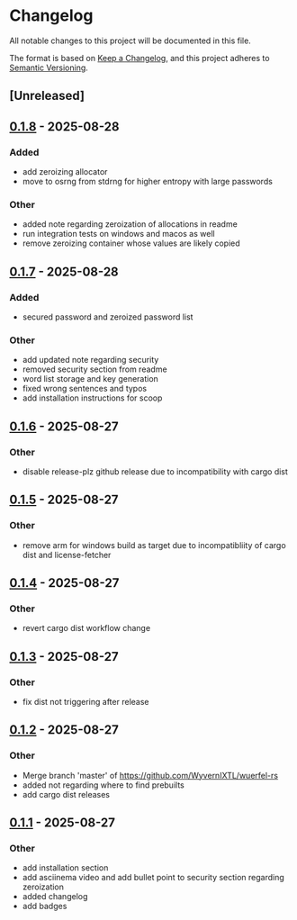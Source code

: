 # Changelog

All notable changes to this project will be documented in this file.

The format is based on [Keep a Changelog](https://keepachangelog.com/en/1.0.0/),
and this project adheres to [Semantic Versioning](https://semver.org/spec/v2.0.0.html).

## [Unreleased]

## [0.1.8](https://github.com/WyvernIXTL/wuerfel-rs/compare/v0.1.7...v0.1.8) - 2025-08-28

### Added

- add zeroizing allocator
- move to osrng from stdrng for higher entropy with large passwords

### Other

- added note regarding zeroization of allocations in readme
- run integration tests on windows and macos as well
- remove zeroizing container whose values are likely copied

## [0.1.7](https://github.com/WyvernIXTL/wuerfel-rs/compare/v0.1.6...v0.1.7) - 2025-08-28

### Added

- secured password and zeroized password list

### Other

- add updated note regarding security
- removed security section from readme
- word list storage and key generation
- fixed wrong sentences and typos
- add installation instructions for scoop

## [0.1.6](https://github.com/WyvernIXTL/wuerfel-rs/compare/v0.1.5...v0.1.6) - 2025-08-27

### Other

- disable release-plz github release due to incompatibility with cargo dist

## [0.1.5](https://github.com/WyvernIXTL/wuerfel-rs/compare/v0.1.4...v0.1.5) - 2025-08-27

### Other

- remove arm for windows build as target due to incompatibliity of cargo dist and license-fetcher

## [0.1.4](https://github.com/WyvernIXTL/wuerfel-rs/compare/v0.1.3...v0.1.4) - 2025-08-27

### Other

- revert cargo dist workflow change

## [0.1.3](https://github.com/WyvernIXTL/wuerfel-rs/compare/v0.1.2...v0.1.3) - 2025-08-27

### Other

- fix dist not triggering after release

## [0.1.2](https://github.com/WyvernIXTL/wuerfel-rs/compare/v0.1.1...v0.1.2) - 2025-08-27

### Other

- Merge branch 'master' of https://github.com/WyvernIXTL/wuerfel-rs
- added not regarding where to find prebuilts
- add cargo dist releases

## [0.1.1](https://github.com/WyvernIXTL/wuerfel-rs/compare/v0.1.0...v0.1.1) - 2025-08-27

### Other

- add installation section
- add asciinema video and add bullet point to security section regarding zeroization
- added changelog
- add badges
